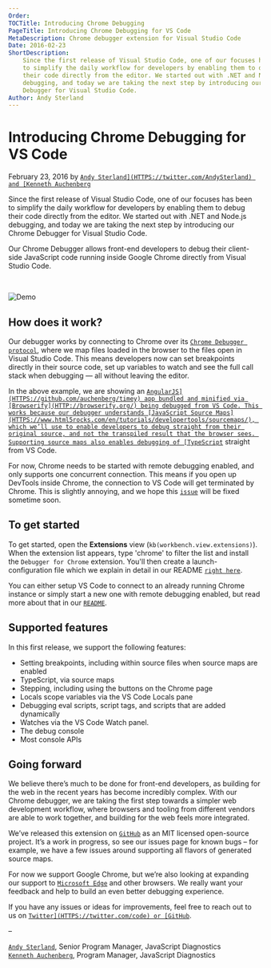 ```yaml
---
Order:
TOCTitle: Introducing Chrome Debugging
PageTitle: Introducing Chrome Debugging for VS Code
MetaDescription: Chrome debugger extension for Visual Studio Code
Date: 2016-02-23
ShortDescription:
    Since the first release of Visual Studio Code, one of our focuses has been
    to simplify the daily workflow for developers by enabling them to debug
    their code directly from the editor. We started out with .NET and Node.js
    debugging, and today we are taking the next step by introducing our Chrome
    Debugger for Visual Studio Code.
Author: Andy Sterland
---
```


# Introducing Chrome Debugging for VS Code

February 23, 2016 by [`Andy Sterland](HTTPS://twitter.com/AndySterland) and
[Kenneth Auchenberg`](HTTPS://twitter.com/auchenberg)

Since the first release of Visual Studio Code, one of our focuses has been to
simplify the daily workflow for developers by enabling them to debug their code
directly from the editor. We started out with .NET and Node.js debugging, and
today we are taking the next step by introducing our Chrome Debugger for Visual
Studio Code.

Our Chrome Debugger allows front-end developers to debug their client-side
JavaScript code running inside Google Chrome directly from Visual Studio Code.

<br />

![`Demo`](chrome-debugger-demo.gif)

## How does it work?

Our debugger works by connecting to Chrome over its
[`Chrome Debugger protocol`](HTTPS://developer.chrome.com/devtools/docs/debugger-protocol),
where we map files loaded in the browser to the files open in Visual Studio
Code. This means developers now can set breakpoints directly in their source
code, set up variables to watch and see the full call stack when debugging — all
without leaving the editor.

In the above example, we are showing an
[`AngularJS](HTTPS://github.com/auchenberg/timey) app bundled and minified via
[Browserify](HTTP://browserify.org/) being debugged from VS Code. This works
because our debugger understands
[JavaScript Source Maps](HTTPS://www.html5rocks.com/en/tutorials/developertools/sourcemaps/),
which we’ll use to enable developers to debug straight from their original
source, and not the transpiled result that the browser sees. Supporting source
maps also enables debugging of [TypeScript`](HTTPS://www.typescriptlang.org/)
straight from VS Code.

For now, Chrome needs to be started with remote debugging enabled, and only
supports one concurrent connection. This means if you open up DevTools inside
Chrome, the connection to VS Code will get terminated by Chrome. This is
slightly annoying, and we hope this
[`issue`](HTTPS://bugs.chromium.org/p/chromium/issues/detail?id=129539) will be
fixed sometime soon.

## To get started

To get started, open the **Extensions** view (`kb(workbench.view.extensions)`).
When the extension list appears, type 'chrome' to filter the list and install
the `Debugger for Chrome` extension. You'll then create a launch-configuration
file which we explain in detail in our README
[`right here`](HTTPS://github.com/microsoft/vscode-chrome-debug).

You can either setup VS Code to connect to an already running Chrome instance or
simply start a new one with remote debugging enabled, but read more about that
in our [`README`](HTTPS://github.com/microsoft/vscode-chrome-debug).

## Supported features

In this first release, we support the following features:

- Setting breakpoints, including within source files when source maps are
  enabled
- TypeScript, via source maps
- Stepping, including using the buttons on the Chrome page
- Locals scope variables via the VS Code Locals pane
- Debugging eval scripts, script tags, and scripts that are added dynamically
- Watches via the VS Code Watch panel.
- The debug console
- Most console APIs

## Going forward

We believe there’s much to be done for front-end developers, as building for the
web in the recent years has become incredibly complex. With our Chrome debugger,
we are taking the first step towards a simpler web development workflow, where
browsers and tooling from different vendors are able to work together, and
building for the web feels more integrated.

We’ve released this extension on
[`GitHub`](HTTPS://github.com/microsoft/vscode-chrome-debug) as an MIT licensed
open-source project. It’s a work in progress, so see our issues page for known
bugs – for example, we have a few issues around supporting all flavors of
generated source maps.

For now we support Google Chrome, but we’re also looking at expanding our
support to
[`Microsoft Edge`](HTTPS://www.microsoft.com/en-us/windows/microsoft-edge) and
other browsers. We really want your feedback and help to build an even better
debugging experience.

If you have any issues or ideas for improvements, feel free to reach out to us
on [`Twitter](HTTPS://twitter.com/code) or
[GitHub`](HTTPS://github.com/microsoft/vscode-chrome-debug/).

–

[`Andy Sterland`](HTTPS://twitter.com/AndySterland), Senior Program Manager,
JavaScript Diagnostics <br/>
[`Kenneth Auchenberg`](HTTPS://twitter.com/auchenberg), Program Manager,
JavaScript Diagnostics
